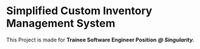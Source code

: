 # Simplified Custom Inventory Management System

This Project is made for <b>Trainee Software Engineer Position</b> <b><i> @ Singularity.</b></i>

